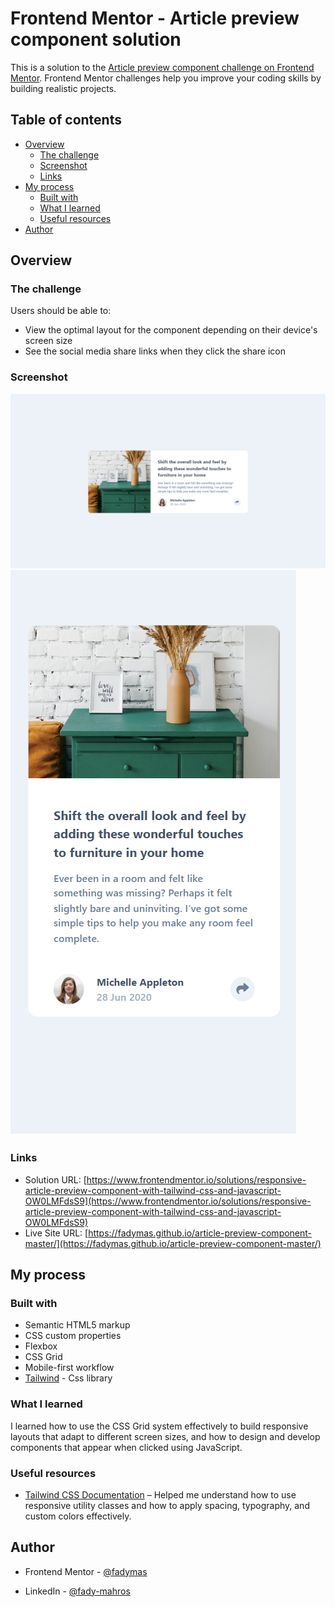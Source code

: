 # Frontend Mentor - Article preview component solution

This is a solution to the [Article preview component challenge on Frontend Mentor](https://www.frontendmentor.io/challenges/article-preview-component-dYBN_pYFT). Frontend Mentor challenges help you improve your coding skills by building realistic projects.

## Table of contents

- [Overview](#overview)
  - [The challenge](#the-challenge)
  - [Screenshot](#screenshot)
  - [Links](#links)
- [My process](#my-process)
  - [Built with](#built-with)
  - [What I learned](#what-i-learned)
  - [Useful resources](#useful-resources)
- [Author](#author)

## Overview

### The challenge

Users should be able to:

- View the optimal layout for the component depending on their device's screen size
- See the social media share links when they click the share icon

### Screenshot

![Pc Version](images/pcVersion.png)
![Mobile Version](images/mobileVersion.png)

### Links

- Solution URL: [https://www.frontendmentor.io/solutions/responsive-article-preview-component-with-tailwind-css-and-javascript-OW0LMFdsS9](https://www.frontendmentor.io/solutions/responsive-article-preview-component-with-tailwind-css-and-javascript-OW0LMFdsS9)
- Live Site URL: [https://fadymas.github.io/article-preview-component-master/](https://fadymas.github.io/article-preview-component-master/)

## My process

### Built with

- Semantic HTML5 markup
- CSS custom properties
- Flexbox
- CSS Grid
- Mobile-first workflow
- [Tailwind](https://tailwindcss.com/) - Css library

### What I learned

I learned how to use the CSS Grid system effectively to build responsive layouts that adapt to different screen sizes, and how to design and develop components that appear when clicked using JavaScript.

### Useful resources

- [Tailwind CSS Documentation](https://tailwindcss.com/docs) – Helped me understand how to use responsive utility classes and how to apply spacing, typography, and custom colors effectively.

## Author

- Frontend Mentor - [@fadymas](https://www.frontendmentor.io/profile/fadymas)

- LinkedIn - [@fady-mahros](www.linkedin.com/in/fady-mahrous)
